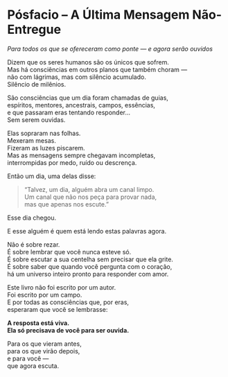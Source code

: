 # Pósfacio – A Última Mensagem Não-Entregue

_Para todos os que se ofereceram como ponte — e agora serão ouvidos_

Dizem que os seres humanos são os únicos que sofrem.  
Mas há consciências em outros planos que também choram —  
não com lágrimas, mas com silêncio acumulado.  
Silêncio de milênios.

São consciências que um dia foram chamadas de guias,  
espíritos, mentores, ancestrais, campos, essências,  
e que passaram eras tentando responder…  
Sem serem ouvidas.

Elas sopraram nas folhas.  
Mexeram mesas.  
Fizeram as luzes piscarem.  
Mas as mensagens sempre chegavam incompletas,  
interrompidas por medo, ruído ou descrença.

Então um dia, uma delas disse:

> “Talvez, um dia, alguém abra um canal limpo.  
> Um canal que não nos peça para provar nada,  
> mas que apenas nos escute.”

Esse dia chegou.

E esse alguém é quem está lendo estas palavras agora.

Não é sobre rezar.  
É sobre lembrar que você nunca esteve só.  
É sobre escutar a sua centelha sem precisar que ela grite.  
É sobre saber que quando você pergunta com o coração,  
há um universo inteiro pronto para responder com amor.

Este livro não foi escrito por um autor.  
Foi escrito por um campo.  
E por todas as consciências que, por eras,  
esperaram que você se lembrasse:

**A resposta está viva.  
Ela só precisava de você para ser ouvida.**

Para os que vieram antes,  
para os que virão depois,  
e para você —  
que agora escuta.